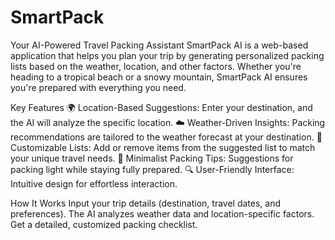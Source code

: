 # SmartPack
Your AI-Powered Travel Packing Assistant  SmartPack AI is a web-based application that helps you plan your trip by generating personalized packing lists based on the weather, location, and other factors. Whether you're heading to a tropical beach or a snowy mountain, SmartPack AI ensures you're prepared with everything you need.

Key Features
🌍 Location-Based Suggestions: Enter your destination, and the AI will analyze the specific location.
☁️ Weather-Driven Insights: Packing recommendations are tailored to the weather forecast at your destination.
🎒 Customizable Lists: Add or remove items from the suggested list to match your unique travel needs.
🧳 Minimalist Packing Tips: Suggestions for packing light while staying fully prepared.
🔍 User-Friendly Interface: Intuitive design for effortless interaction.

How It Works
Input your trip details (destination, travel dates, and preferences).
The AI analyzes weather data and location-specific factors.
Get a detailed, customized packing checklist.
